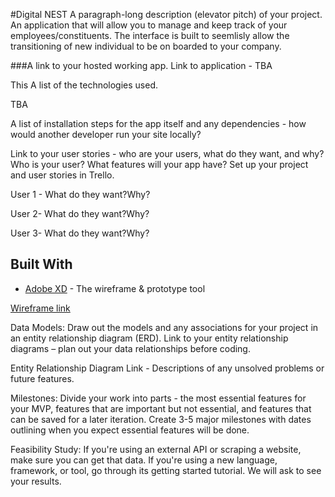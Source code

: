 #Digital NEST
A paragraph-long description (elevator pitch) of your project.
An application that will allow you to manage and keep track of your employees/constituents. The interface is built to seemlisly allow the transitioning of new individual to be on boarded to your company.



###A link to your hosted working app.
Link to application - TBA


This
A list of the technologies used.

TBA


A list of installation steps for the app itself and any dependencies - how would another developer run your site locally?

Link to your user stories - who are your users, what do they want, and why?Who is your user? What features will your app have? Set up your project and user stories in Trello.

User 1 -
What do they want?Why?

User 2-
What do they want?Why?

User 3-
What do they want?Why?


## Built With

* [Adobe XD](https://xd.adobe.com/view/e712c233-7173-4b2d-7785-4ea698cdf98c-9123/) - The wireframe & prototype tool

[Wireframe link](https://xd.adobe.com/view/e712c233-7173-4b2d-7785-4ea698cdf98c-9123/)


Data Models: Draw out the models and any associations for your project in an entity relationship diagram (ERD).
Link to your entity relationship diagrams – plan out your data relationships before coding.

Entity Relationship Diagram Link -
Descriptions of any unsolved problems or future features.




Milestones: Divide your work into parts - the most essential features for your MVP, features that are important but not essential, and features that can be saved for a later iteration. Create 3-5 major milestones with dates outlining when you expect essential features will be done.


Feasibility Study: If you're using an external API or scraping a website, make sure you can get that data. If you're using a new language, framework, or tool, go through its getting started tutorial. We will ask to see your results.
